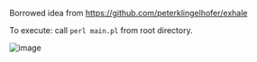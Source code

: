 Borrowed idea from https://github.com/peterklingelhofer/exhale

To execute:
call `perl main.pl` from root directory.

![image](https://github.com/user-attachments/assets/e05b9506-0f32-45ba-bfcd-9d3eafb05f8c)

